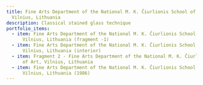 ```yaml
---
title: Fine Arts Department of the National M. K. Čiurlionis School of Art,
  Vilnius, Lithuania
description: Classical stained glass technique
portfolio_items:
  - item: Fine Arts Department of the National M. K. Čiurlionis School of Art,
      Vilnius, Lithuania (fragment -1)
  - item: Fine Arts Department of the National M. K. Čiurlionis School of Art,
      Vilnius, Lithuania (interior)
  - item: Fragment 2 - Fine Arts Department of the National M. K. Čiurlionis School
      of Art, Vilnius, Lithuania
  - item: Fine Arts Department of the National M. K. Čiurlionis School of Art,
      Vilnius, Lithuania (1986)
---
```

